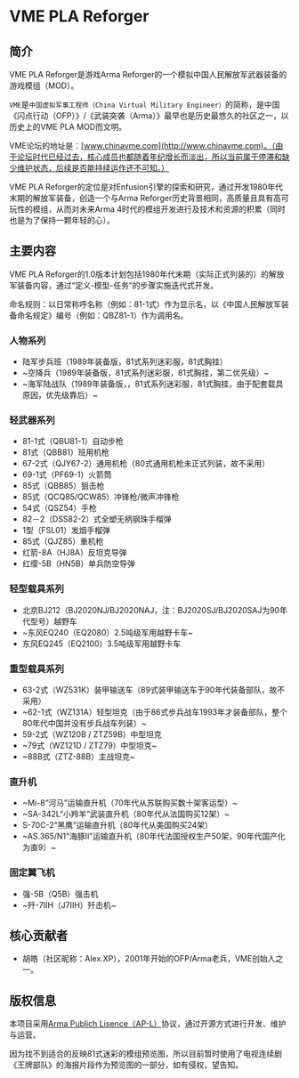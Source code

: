 # VME PLA Reforger

## 简介

VME PLA Reforger是游戏Arma Reforger的一个模拟中国人民解放军武器装备的游戏模组（MOD）。

`VME`是`中国虚拟军事工程师（China Virtual Military Engineer）`的简称，是中国《闪点行动（OFP）》/《武装突袭（Arma）》最早也是历史最悠久的社区之一，以历史上的VME PLA MOD而文明。

VME论坛的地址是：[www.chinavme.com](http://www.chinavme.com)。（由于论坛时代已经过去，核心成员也都随着年纪增长而淡出，所以当前属于停滞和缺少维护状态，后续是否能持续运作还不可知。）

VME PLA Reforger的定位是对Enfusion引擎的探索和研究，通过开发1980年代末期的解放军装备，创造一个与Arma Reforger历史背景相同，高质量且具有高可玩性的模组，从而对未来Arma 4时代的模组开发进行及技术和资源的积累（同时也是为了保持一颗年轻的心）。

## 主要内容

VME PLA Reforger的1.0版本计划包括1980年代末期（实际正式列装的）的解放军装备内容，通过“定义-模型-任务”的步骤实施迭代式开发。

命名规则：以日常称呼名称（例如：81-1式）作为显示名，以《中国人民解放军装备命名规定》编号（例如：QBZ81-1）作为调用名。

### 人物系列

- 陆军步兵班（1989年装备版，81式系列迷彩服，81式胸挂）
- ~空降兵（1989年装备版，81式系列迷彩服，81式胸挂，第二优先级）~
- ~海军陆战队（1989年装备版，，81式系列迷彩服，81式胸挂，由于配套载具原因，优先级靠后）~

### 轻武器系列

- 81-1式（QBU81-1）自动步枪
- 81式（QBB81）班用机枪
- 67-2式（QJY67-2）通用机枪（80式通用机枪未正式列装，故不采用）
- 69-1式（PF69-1）火箭筒
- 85式（QBB85）狙击枪
- 85式（QCQ85/QCW85）冲锋枪/微声冲锋枪
- 54式（QSZ54）手枪
- 82－2（DSS82-2）式全塑无柄钢珠手榴弹
- 1型（FSL01）发烟手榴弹
- 85式（QJZ85）重机枪
- 红箭-8A（HJ8A）反坦克导弹
- 红缨-5B（HN5B）单兵防空导弹

### 轻型载具系列

- 北京BJ212（BJ2020NJ/BJ2020NAJ，注：BJ2020SJ/BJ2020SAJ为90年代型号）越野车
- ~东风EQ240（EQ2080）2.5吨级军用越野卡车~
- 东风EQ245（EQ2100）3.5吨级军用越野卡车

### 重型载具系列

- 63-2式（WZ531K）装甲输送车（89式装甲输送车于90年代装备部队，故不采用）
- ~62-1式（WZ131A）轻型坦克（由于86式步兵战车1993年才装备部队，整个80年代中国并没有步兵战车列装）~
- 59-2式（WZ120B / ZTZ59B）中型坦克
- ~79式（WZ121D / ZTZ79）中型坦克~
- ~88B式（ZTZ-88B）主战坦克~

### 直升机

- ~Mi-8“河马”运输直升机（70年代从苏联购买数十架客运型）~
- ~SA-342L“小羚羊”武装直升机（80年代从法国购买12架）~
- S-70C-2“黑鹰”运输直升机（80年代从美国购买24架）
- ~AS.365/N1"海豚II”运输直升机（80年代法国授权生产50架，90年代国产化为直9）~

### 固定翼飞机

- 强-5B（Q5B）强击机
- ~歼-7IIH（J7IIH）歼击机~

## 核心贡献者

- 胡皓（社区昵称：Alex.XP），2001年开始的OFP/Arma老兵，VME创始人之一。

## 版权信息

本项目采用[Arma Publich Lisence（AP-L）](https://www.bohemia.net/community/licenses/arma-public-license)协议，通过开源方式进行开发、维护与运营。

因为找不到适合的反映81式迷彩的模组预览图，所以目前暂时使用了电视连续剧《王牌部队》的海报片段作为预览图的一部分，如有侵权，望告知。
